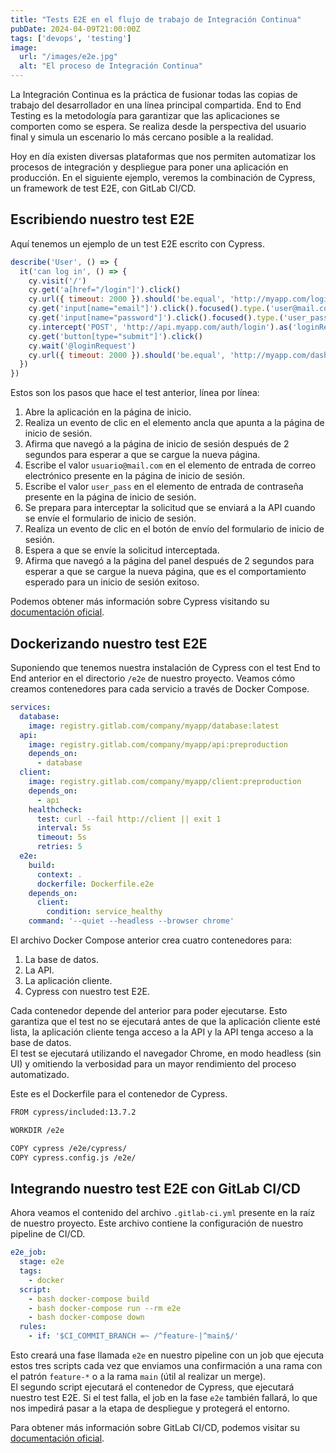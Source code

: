 ```yaml
---
title: "Tests E2E en el flujo de trabajo de Integración Continua"
pubDate: 2024-04-09T21:00:00Z
tags: ['devops', 'testing']
image:
  url: "/images/e2e.jpg"
  alt: "El proceso de Integración Continua"
---
```

La Integración Continua es la práctica de fusionar todas las copias de trabajo del desarrollador en una línea principal compartida.
End to End Testing es la metodología para garantizar que las aplicaciones se comporten como se espera. Se realiza desde la perspectiva del usuario final y simula un escenario lo más cercano posible a la realidad.

Hoy en día existen diversas plataformas que nos permiten automatizar los procesos de integración y despliegue para poner una aplicación en producción. En el siguiente ejemplo, veremos la combinación de Cypress, un framework de test E2E, con GitLab CI/CD.

## Escribiendo nuestro test E2E

Aquí tenemos un ejemplo de un test E2E escrito con Cypress.

```javascript
describe('User', () => {
  it('can log in', () => {
    cy.visit('/')
    cy.get('a[href="/login"]').click()
    cy.url({ timeout: 2000 }).should('be.equal', 'http://myapp.com/login')
    cy.get('input[name="email"]').click().focused().type.('user@mail.com')
    cy.get('input[name="password"]').click().focused().type.('user_pass')
    cy.intercept('POST', 'http://api.myapp.com/auth/login').as('loginRequest')
    cy.get('button[type="submit"]').click()
    cy.wait('@loginRequest')
    cy.url({ timeout: 2000 }).should('be.equal', 'http://myapp.com/dashboard')
  })
})
```

Estos son los pasos que hace el test anterior, línea por línea:
1. Abre la aplicación en la página de inicio.
2. Realiza un evento de clic en el elemento ancla que apunta a la página de inicio de sesión.
3. Afirma que navegó a la página de inicio de sesión después de 2 segundos para esperar a que se cargue la nueva página.
4. Escribe el valor `usuario@mail.com` en el elemento de entrada de correo electrónico presente en la página de inicio de sesión.
5. Escribe el valor `user_pass` en el elemento de entrada de contraseña presente en la página de inicio de sesión.
6. Se prepara para interceptar la solicitud que se enviará a la API cuando se envíe el formulario de inicio de sesión.
7. Realiza un evento de clic en el botón de envío del formulario de inicio de sesión.
8. Espera a que se envíe la solicitud interceptada.
9. Afirma que navegó a la página del panel después de 2 segundos para esperar a que se cargue la nueva página, que es el comportamiento esperado para un inicio de sesión exitoso.

Podemos obtener más información sobre Cypress visitando su <a href="https://docs.cypress.io/guides/getting-started/installing-cypress" target="_blank">documentación oficial</a>.

## Dockerizando nuestro test E2E

Suponiendo que tenemos nuestra instalación de Cypress con el test End to End anterior en el directorio `/e2e` de nuestro proyecto. Veamos cómo creamos contenedores para cada servicio a través de Docker Compose.

```yaml
services:
  database:
    image: registry.gitlab.com/company/myapp/database:latest
  api:
    image: registry.gitlab.com/company/myapp/api:preproduction
    depends_on:
      - database
  client:
    image: registry.gitlab.com/company/myapp/client:preproduction
    depends_on:
      - api
    healthcheck:
      test: curl --fail http://client || exit 1
      interval: 5s
      timeout: 5s
      retries: 5
  e2e:
    build:
      context: .
      dockerfile: Dockerfile.e2e
    depends_on:
      client:
        condition: service_healthy
    command: '--quiet --headless --browser chrome'
```

El archivo Docker Compose anterior crea cuatro contenedores para:
1. La base de datos.
2. La API.
3. La aplicación cliente.
4. Cypress con nuestro test E2E.

Cada contenedor depende del anterior para poder ejecutarse. Esto garantiza que el test no se ejecutará antes de que la aplicación cliente esté lista, la aplicación cliente tenga acceso a la API y la API tenga acceso a la base de datos.  
El test se ejecutará utilizando el navegador Chrome, en modo headless (sin UI) y omitiendo la verbosidad para un mayor rendimiento del proceso automatizado.

Este es el Dockerfile para el contenedor de Cypress.

```bash
FROM cypress/included:13.7.2

WORKDIR /e2e

COPY cypress /e2e/cypress/
COPY cypress.config.js /e2e/
```

## Integrando nuestro test E2E con GitLab CI/CD

Ahora veamos el contenido del archivo `.gitlab-ci.yml` presente en la raíz de nuestro proyecto. Este archivo contiene la configuración de nuestro pipeline de CI/CD.

```yaml
e2e_job:
  stage: e2e
  tags:
    - docker
  script:
    - bash docker-compose build
    - bash docker-compose run --rm e2e
    - bash docker-compose down
  rules:
    - if: '$CI_COMMIT_BRANCH =~ /^feature-|^main$/'
```

Esto creará una fase llamada `e2e` en nuestro pipeline con un job que ejecuta estos tres scripts cada vez que enviamos una confirmación a una rama con el patrón `feature-*` o a la rama `main` (útil al realizar un merge).  
El segundo script ejecutará el contenedor de Cypress, que ejecutará nuestro test E2E. Si el test falla, el job en la fase `e2e` también fallará, lo que nos impedirá pasar a la etapa de despliegue y protegerá el entorno.

Para obtener más información sobre GitLab CI/CD, podemos visitar su <a href="https://docs.gitlab.com/ee/ci/" target="_blank">documentación oficial</a>.